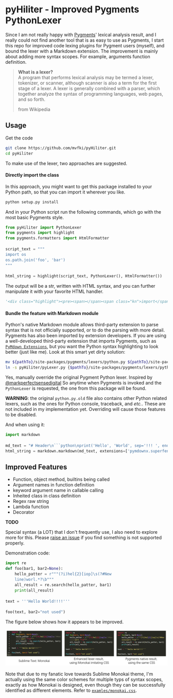 # pyHiliter - Improved Pygments PythonLexer

Since I am not really happy with [Pygments](https://pygments.org/)' lexical analysis result, and I really could not find another tool that is as easy to use as Pygments, I start this repo for improved code lexing plugins for Pygment users (myself), and bound the lexer with a Markdown extension. The improvement is mainly about adding more syntax scopes. For example, arguments function definition.  

> **What is a lexer?**  
> A program that performs lexical analysis may be termed a lexer, tokenizer, or scanner, although scanner is also a term for the first stage of a lexer. A lexer is generally combined with a parser, which together analyze the syntax of programming languages, web pages, and so forth. 
> 
> from Wikipedia

## Usage

Get the code

```sh
git clone https://github.com/mvfki/pyHiliter.git
cd pyHiliter
```

To make use of the lexer, two approaches are suggested.

#### Directly import the class

In this approach, you might want to get this package installed to your Python path, so that you can import it wherever you like.  

```sh
python setup.py install
```

And in your Python script run the following commands, which go with the most basic Pygments style.

```python
from pyHiliter import PythonLexer
from pygments import highlight
from pygments.formatters import HtmlFormatter

script_text = """
import os
os.path.join('foo', 'bar')
"""

html_string = highlight(script_text, PythonLexer(), HtmlFormatter())
```

The output will be a str, written with HTML syntax, and you can further manipulate it with your favorite HTML handler.

```python
'<div class="highlight"><pre><span></span><span class="kn">import</span> <span class="nn">os</span>\n<span class="n">os</span><span class="p">.</span><span class="n">path</span><span class="p">.</span><span class="nfc">join</span><span class="p">(</span><span class="s1">&#39;foo&#39;</span><span class="p">,</span> <span class="s1">&#39;bar&#39;</span><span class="p">)</span>\n</pre></div>\n'
```

#### Bundle the feature with Markdown module

Python's native Markdown module allows third-party extension to parse syntax that is not officially supported, or to do the parsing with more detail. Pygments has also been imported by extension developers. If you are using a well-developed third-party extension that imports Pygments, such as [`PyMdown Extensions`](https://facelessuser.github.io/pymdown-extensions/), but you want the Python syntax highlighting to look better (just like me). Look at this smart yet dirty solution:  

```sh
mv ${pathTo}/site-packages/pygments/lexers/python.py ${pathTo}/site-packages/pygments/lexers/python.py.old
ln -s pyHiliter/pyLexer.py {$pathTo}/site-packages/pygments/lexers/python.py
```

Yes, manually override the original Pygment Python lexer. Inspired by [@markperfectsensedigital](https://github.com/markperfectsensedigital/custom_lexers) So anytime when Pygments is invoked and the `PythonLexer` is requested, the one from this package will be found. 

**WARNING**: the original `python.py.old` file also contains other Python related lexers, such as the ones for Python console, traceback, and *etc.*. These are not included in my implementation yet. Overriding will cause those features to be disabled.  

And when using it:

```python
import markdown

md_text = "# Header\n```python\nprint('Hello', 'World', sep='!!! ', end='!!!!!!')\n```"
html_string = markdown.markdown(md_text, extensions=['pymdownx.superfences'])
```

## Improved Features

- Function, object method, builtins being called
- Argument names in function definition
- keyword argument name in callable calling
- Inheited class in class definition
- Regex raw string
- Lambda function
- Decorator

**TODO**

Special syntax (a LOT) that I don't frequently use, I also need to explore more for this. Please [raise an issue](https://github.com/mvfki/pyHiliter/issues/new) if you find something is not supported properly.

Demonstration code:  

```python
import re
def foo(bar1, bar2=None):
    hello_patter = r"""(?i)hel{2}[iop]\s(?#New
    line)worl.*?\b"""
    all_result = re.search(hello_patter, bar1)
    print(all_result)

text = '''Hello World!!!!'''

foo(text, bar2="not used")
```

The figure below shows how it appears to be improved.  

![Results](examples/python_results.png)  

Note that due to my fanatic love towards Sublime Monokai theme, I'm actually using the same color schemes for multiple typs of syntax scopes, exactly as how Monokai is designed, even though they can be successfully identified as different elements. Refer to [`examles/monokai.css`](examples/monokai.css).   
